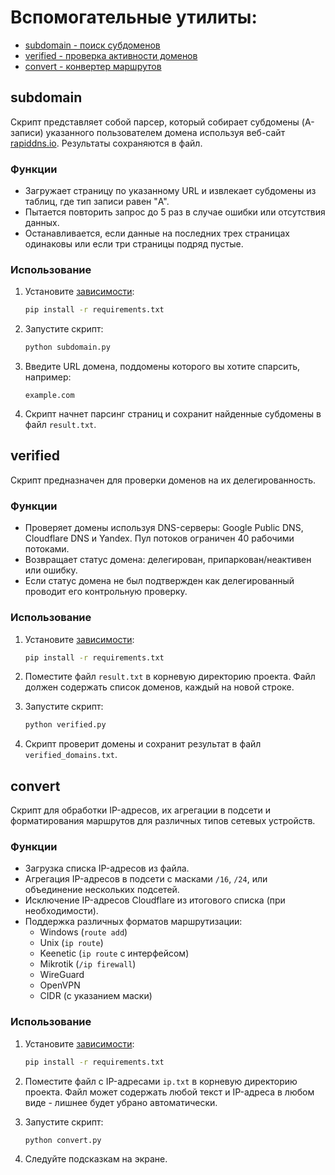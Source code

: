 # Вспомогательные утилиты:
- [subdomain - поиск субдоменов](#subdomain)
- [verified - проверка активности доменов](#verified)
- [convert - конвертер маршрутов](#convert)

## subdomain

Скрипт представляет собой парсер, который собирает субдомены (A-записи) указанного пользователем домена используя веб-сайт [rapiddns.io](https://rapiddns.io/subdomain/).
Результаты сохраняются в файл.

### Функции

- Загружает страницу по указанному URL и извлекает субдомены из таблиц, где тип записи равен "A".
- Пытается повторить запрос до 5 раз в случае ошибки или отсутствия данных.
- Останавливается, если данные на последних трех страницах одинаковы или если три страницы подряд пустые.

### Использование

1. Установите [зависимости](https://raw.githubusercontent.com/Ground-Zerro/DomainMapper/refs/heads/main/requirements.txt):

   ```bash
   pip install -r requirements.txt
   ```

2. Запустите скрипт:

   ```bash
   python subdomain.py
   ```

3. Введите URL домена, поддомены которого вы хотите спарсить, например:

   ```
   example.com
   ```

4. Скрипт начнет парсинг страниц и сохранит найденные субдомены в файл `result.txt`.

## verified

Скрипт предназначен для проверки доменов на их делегированность.

### Функции

- Проверяет домены используя DNS-серверы: Google Public DNS, Cloudflare DNS и Yandex. Пул потоков ограничен 40 рабочими потоками.
- Возвращает статус домена: делегирован, припаркован/неактивен или ошибку.
- Если статус домена не был подтвержден как делегированный проводит его контрольную проверку.

### Использование

1. Установите [зависимости](https://raw.githubusercontent.com/Ground-Zerro/DomainMapper/refs/heads/main/requirements.txt):

   ```bash
   pip install -r requirements.txt
   ```

2. Поместите файл `result.txt` в корневую директорию проекта. Файл должен содержать список доменов, каждый на новой строке.

3. Запустите скрипт:

   ```bash
   python verified.py
   ```

4. Скрипт проверит домены и сохранит результат в файл `verified_domains.txt`.

## convert

Скрипт для обработки IP-адресов, их агрегации в подсети и форматирования маршрутов для различных типов сетевых устройств.

### Функции

- Загрузка списка IP-адресов из файла.
- Агрегация IP-адресов в подсети с масками `/16`, `/24`, или объединение нескольких подсетей.
- Исключение IP-адресов Cloudflare из итогового списка (при необходимости).
- Поддержка различных форматов маршрутизации:
  - Windows (`route add`)
  - Unix (`ip route`)
  - Keenetic (`ip route` с интерфейсом)
  - Mikrotik (`/ip firewall`)
  - WireGuard
  - OpenVPN
  - CIDR (с указанием маски)

### Использование

1. Установите [зависимости](https://raw.githubusercontent.com/Ground-Zerro/DomainMapper/refs/heads/main/requirements.txt):

   ```bash
   pip install -r requirements.txt
   ```

2. Поместите файл c IP-адресами `ip.txt` в корневую директорию проекта. Файл может содержать любой текст и IP-адреса в любом виде - лишнее будет убрано автоматически.

3. Запустите скрипт:

   ```bash
   python convert.py
   ```

4. Следуйте подсказкам на экране.
